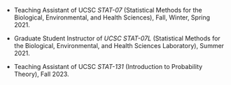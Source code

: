 - Teaching Assistant of UCSC *STAT-07* (Statistical Methods for the Biological, Environmental, and Health Sciences), Fall, Winter, Spring 2021.

- Graduate Student Instructor of *UCSC STAT-07L* (Statistical Methods for the Biological, Environmental, and Health Sciences Laboratory), Summer 2021.

- Teaching Assistant of UCSC *STAT-131* (Introduction to Probability Theory), Fall 2023.